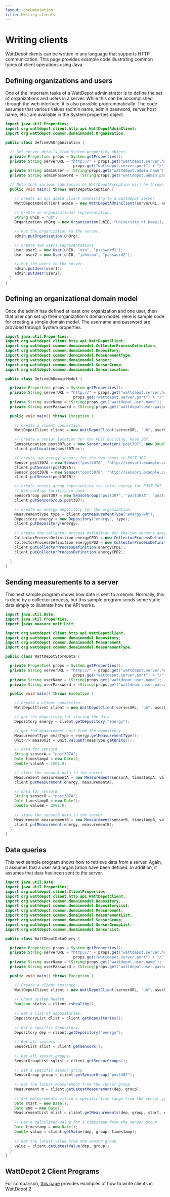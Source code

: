 ```yaml
---
layout: documentation
title: Writing clients
---
```

# Writing clients

WattDepot clients can be written in any language that supports HTTP communication.  This page provides example code 
illustrating common types of client operations using Java. 

## Defining organizations and users

One of the important tasks of a WattDepot administrator is to define the set of organizations and users in a server. While this can be accomplished through the web interface, it is also possible programmatically.  The code assumes that 
various values (admin name, admin password, server host name, etc.) are available in the System properties object.

```java
import java.util.Properties;
import org.wattdepot.client.http.api.WattDepotAdminClient;
import org.wattdepot.common.domainmodel.Organization;

public class DefineUhOrganization {

  // Get server details from System properties object.
  private Properties props = System.getProperties();
  private String serverURL = "http://" + props.get("wattdepot.server.hostname") + ":" + 
                              props.get("wattdepot.server.port") + "/";
  private String adminUser = (String)props.get("wattdepot.admin.name");
  private String adminPassword = (String)props.get("wattdepot.admin.password");

  // Note that various subclasses of WattDepotException will be thrown if calls fail.
  public void main() throws WattDepotException {

    // Create an sys admin client connecting to a wattdepot server
    WattDepotAdminClient admin = new WattDepotAdminClient(serverURL, adminUser, adminPassword);    
    
    // Create an organizational representation.
    String uhID = "uh";
    Organization uhOrg = new Organization(uhID, "University of Hawaii, Manoa");

    // Put the organization to the server.
    admin.putOrganization(uhOrg);

    // Create two users representations
    User user1 = new User(uhID, "yxu", "password1");
    User user2 = new User(uhID, "johnson", "password2");

    // Put the users to the server.
    admin.putUser(user1);
    admin.putUser(user2);
  }
}
```

##  Defining an organizational domain model

Once the admin has defined at least one organization and one user, then that user can set up their
organization's domain model.  Here is sample code for creating a simple domain model. 
The username and password are provided through System properties. 

```java
import java.util.Properties;
import org.wattdepot.client.http.api.WattDepotClient;
import org.wattdepot.common.domainmodel.CollectorProcessDefinition;
import org.wattdepot.common.domainmodel.Depository;
import org.wattdepot.common.domainmodel.MeasurementType;
import org.wattdepot.common.domainmodel.Sensor;
import org.wattdepot.common.domainmodel.SensorGroup;
import org.wattdepot.common.domainmodel.SensorLocation;

public class DefineUhDomainModel {

  private Properties props = System.getProperties();
  private String serverURL = "http://" + props.get("wattdepot.server.hostname") + ":" + 
                              props.get("wattdepot.server.port") + "/";
  private String userName = (String)props.get("wattdepot.user.name");
  private String userPassword = (String)props.get("wattdepot.user.password");

  public void main() throws Exception {
    
    // Create a client connection.
    WattDepotClient client = new WattDepotClient(serverURL, "uh", userName, userPassword);

    // Create a sensor location for the POST Building, Room 307.
    SensorLocation post307Loc = new SensorLocation("post307", new Double(21.294642), new Double(-157.812727), new Double(30), "POST Room 307");
    client.putLocation(post307Loc);

    // create two energy sensors for the two rooms in POST 307
    Sensor post307A = new Sensor("post307A", "http://sensor1.example.com", post307Loc, "shark");
    client.putSensor(post307A);
    Sensor post307B = new Sensor("post307B", "http://sensor1.example.com", post307Loc, "shark");
    client.putSensor(post307B);

    // create sensor group representing the total energy for POST 307
    // Use varArgs facility in Java
    SensorGroup post307 = new SensorGroup("post307", "post307A", "post307B");
    client.putSensorGroup(post307);

    // create an energy depository for the organization.
    MeasurementType type = client.getMeasurementType("energy-wh");
    Depository energy = new Depository("energy", type);
    client.putDepository(energy);
      
    // create the collector process definition for the two sensors energy
    CollectorProcessDefinition energyCPD1 = new CollectorProcessDefinition("post307A-energy", "post307A", 10L, energy);
    CollectorProcessDefinition energyCPD2 = new CollectorProcessDefinition("post307B-energy", "post307B", 10L, energy);
    client.putCollectorProcessDefinition(energyCPD1);
    client.putCollectorProcessDefinition(energyCPD2);
    
  }
}
```

## Sending measurements to a server

This next sample program shows how data is sent to a server. Normally, this is done by a collector process, but this sample program sends
some static data simply to illustrate how the API works. 

```java
import java.util.Date;
import java.util.Properties;
import javax.measure.unit.Unit;

import org.wattdepot.client.http.api.WattDepotClient;
import org.wattdepot.common.domainmodel.Depository;
import org.wattdepot.common.domainmodel.Measurement;
import org.wattdepot.common.domainmodel.MeasurementType;

public class WattDepotStoreData {

  private Properties props = System.getProperties();
  private String serverURL = "http://" + props.get("wattdepot.server.hostname") + ":" + 
                              props.get("wattdepot.server.port") + "/";
  private String userName = (String)props.get("wattdepot.user.name");
  private String userPassword = (String)props.get("wattdepot.user.password");

  public void main() throws Exception {

    // Create a client connection.
    WattDepotClient client = new WattDepotClient(serverURL, "uh", userName, userPassword);

    // get the depository for storing the data
    Depository energy = client.getDepository("energy");

    // get the measurement unit from the depository
    MeasurementType measType = energy.getMeasurementType();
    Unit<?> measUnit = Unit.valueOf(measType.getUnits());

    // data for sensorA
    String sensorA = "post307A";    
    Date timestampA = new Date();
    Double valueA = 1001.8;

    // store the sensorA data to the server
    Measurement measurementA = new Measurement(sensorA, timestampA, valueA, measUnit);
    client.putMeasurement(energy, measurementA);

    // data for sensorB
    String sensorB = "post307A";    
    Date timestampB = new Date();
    Double valueB = 2001.8;
    
    // store the sensorB data to the server
    Measurement measurementB = new Measurement(sensorB, timestampB, valueB, measUnit);
    client.putMeasurement(energy, measurementB);    
  }
}
```
## Data queries

This next sample program shows how to retrieve data from a server. Again, it assumes that a user and organization have been defined. 
In addition, it assumes that data has been sent to the server.

```java
import java.util.Date;
import java.util.Properties;
import org.wattdepot.client.ClientProperties;
import org.wattdepot.client.http.api.WattDepotClient;
import org.wattdepot.common.domainmodel.Depository;
import org.wattdepot.common.domainmodel.DepositoryList;
import org.wattdepot.common.domainmodel.Measurement;
import org.wattdepot.common.domainmodel.MeasurementList;
import org.wattdepot.common.domainmodel.SensorGroup;
import org.wattdepot.common.domainmodel.SensorGroupList;
import org.wattdepot.common.domainmodel.SensorList;

public class WattDepotDataQuery {

  private Properties props = System.getProperties();
  private String serverURL = "http://" + props.get("wattdepot.server.hostname") + ":" + 
                              props.get("wattdepot.server.port") + "/";
  private String userName = (String)props.get("wattdepot.user.name");
  private String userPassword = (String)props.get("wattdepot.user.password");

  public void main() throws Exception {

    // Create a client instance.
    WattDepotClient client = new WattDepotClient(serverURL, "uh", userName, userPassword);
    
    // Check system health
    Boolean status = client.isHealthy();
    
    // Get a list of depositories.
    DepositoryList dlist = client.getDepositories();
    
    // Get a specific depository.
    Depository dep = client.getDepository("energy");
    
    // Get all sensors.
    SensorList slist = client.getSensors();
    
    // Get all sensor groups.
    SensorGroupList sglist = client.getSensorGroups();
    
    // Get a specific sensor group.
    SensorGroup group = client.getSensorGroup("post307");
    
    // Get the latest measurement from the sensor group.
    Measurement m = client.getLatestMeasurement(dep, group);
    
    // Get measurements within a specific time range from the sensor group
    Date start = new Date();
    Date end = new Date();
    MeasurementList mlist = client.getMeasurements(dep, group, start, end);
    
    // Get a calculated value for a timestamp from the sensor group
    Date timestamp = new Date();
    Double value = client.getValue(dep, group, timestamp);
    
    // Get the latest value from the sensor group
    value = client.getLatestValue(dep, group);
  }
}
```

## WattDepot 2 Client Programs

For comparison, [this page](https://code.google.com/p/wattdepot/wiki/WritingWattDepotClients) provides examples of how to write clients in WattDepot 2. 



      
      
      

      
